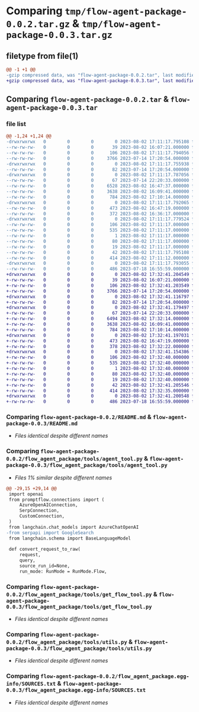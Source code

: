 # Comparing `tmp/flow-agent-package-0.0.2.tar.gz` & `tmp/flow-agent-package-0.0.3.tar.gz`

## filetype from file(1)

```diff
@@ -1 +1 @@
-gzip compressed data, was "flow-agent-package-0.0.2.tar", last modified: Wed Aug  2 17:11:17 2023, max compression
+gzip compressed data, was "flow-agent-package-0.0.3.tar", last modified: Wed Aug  2 17:32:41 2023, max compression
```

## Comparing `flow-agent-package-0.0.2.tar` & `flow-agent-package-0.0.3.tar`

### file list

```diff
@@ -1,24 +1,24 @@
-drwxrwxrwx   0        0        0        0 2023-08-02 17:11:17.795108 flow-agent-package-0.0.2/
--rw-rw-rw-   0        0        0       39 2023-08-02 16:07:21.000000 flow-agent-package-0.0.2/MANIFEST.in
--rw-rw-rw-   0        0        0      106 2023-08-02 17:11:17.794056 flow-agent-package-0.0.2/PKG-INFO
--rw-rw-rw-   0        0        0     3766 2023-07-14 17:20:54.000000 flow-agent-package-0.0.2/README.md
-drwxrwxrwx   0        0        0        0 2023-08-02 17:11:17.755938 flow-agent-package-0.0.2/flow_agent_package/
--rw-rw-rw-   0        0        0       82 2023-07-14 17:20:54.000000 flow-agent-package-0.0.2/flow_agent_package/__init__.py
-drwxrwxrwx   0        0        0        0 2023-08-02 17:11:17.787056 flow-agent-package-0.0.2/flow_agent_package/tools/
--rw-rw-rw-   0        0        0       67 2023-07-14 22:20:33.000000 flow-agent-package-0.0.2/flow_agent_package/tools/__init__.py
--rw-rw-rw-   0        0        0     6528 2023-08-02 16:47:37.000000 flow-agent-package-0.0.2/flow_agent_package/tools/agent_tool.py
--rw-rw-rw-   0        0        0     3638 2023-08-02 16:09:41.000000 flow-agent-package-0.0.2/flow_agent_package/tools/get_flow_tool.py
--rw-rw-rw-   0        0        0      784 2023-08-02 17:10:14.000000 flow-agent-package-0.0.2/flow_agent_package/tools/utils.py
-drwxrwxrwx   0        0        0        0 2023-08-02 17:11:17.792065 flow-agent-package-0.0.2/flow_agent_package/yamls/
--rw-rw-rw-   0        0        0      473 2023-08-02 16:47:19.000000 flow-agent-package-0.0.2/flow_agent_package/yamls/agent_tool.yaml
--rw-rw-rw-   0        0        0      372 2023-08-02 16:36:17.000000 flow-agent-package-0.0.2/flow_agent_package/yamls/get_flow_tool.yaml
-drwxrwxrwx   0        0        0        0 2023-08-02 17:11:17.779524 flow-agent-package-0.0.2/flow_agent_package.egg-info/
--rw-rw-rw-   0        0        0      106 2023-08-02 17:11:17.000000 flow-agent-package-0.0.2/flow_agent_package.egg-info/PKG-INFO
--rw-rw-rw-   0        0        0      535 2023-08-02 17:11:17.000000 flow-agent-package-0.0.2/flow_agent_package.egg-info/SOURCES.txt
--rw-rw-rw-   0        0        0        1 2023-08-02 17:11:17.000000 flow-agent-package-0.0.2/flow_agent_package.egg-info/dependency_links.txt
--rw-rw-rw-   0        0        0       80 2023-08-02 17:11:17.000000 flow-agent-package-0.0.2/flow_agent_package.egg-info/entry_points.txt
--rw-rw-rw-   0        0        0       19 2023-08-02 17:11:17.000000 flow-agent-package-0.0.2/flow_agent_package.egg-info/top_level.txt
--rw-rw-rw-   0        0        0       42 2023-08-02 17:11:17.795108 flow-agent-package-0.0.2/setup.cfg
--rw-rw-rw-   0        0        0      414 2023-08-02 17:11:12.000000 flow-agent-package-0.0.2/setup.py
-drwxrwxrwx   0        0        0        0 2023-08-02 17:11:17.793055 flow-agent-package-0.0.2/tests/
--rw-rw-rw-   0        0        0      486 2023-07-18 16:55:59.000000 flow-agent-package-0.0.2/tests/test_my_tool_1.py
+drwxrwxrwx   0        0        0        0 2023-08-02 17:32:41.204549 flow-agent-package-0.0.3/
+-rw-rw-rw-   0        0        0       39 2023-08-02 16:07:21.000000 flow-agent-package-0.0.3/MANIFEST.in
+-rw-rw-rw-   0        0        0      106 2023-08-02 17:32:41.203549 flow-agent-package-0.0.3/PKG-INFO
+-rw-rw-rw-   0        0        0     3766 2023-07-14 17:20:54.000000 flow-agent-package-0.0.3/README.md
+drwxrwxrwx   0        0        0        0 2023-08-02 17:32:41.116797 flow-agent-package-0.0.3/flow_agent_package/
+-rw-rw-rw-   0        0        0       82 2023-07-14 17:20:54.000000 flow-agent-package-0.0.3/flow_agent_package/__init__.py
+drwxrwxrwx   0        0        0        0 2023-08-02 17:32:41.179497 flow-agent-package-0.0.3/flow_agent_package/tools/
+-rw-rw-rw-   0        0        0       67 2023-07-14 22:20:33.000000 flow-agent-package-0.0.3/flow_agent_package/tools/__init__.py
+-rw-rw-rw-   0        0        0     6494 2023-08-02 17:32:14.000000 flow-agent-package-0.0.3/flow_agent_package/tools/agent_tool.py
+-rw-rw-rw-   0        0        0     3638 2023-08-02 16:09:41.000000 flow-agent-package-0.0.3/flow_agent_package/tools/get_flow_tool.py
+-rw-rw-rw-   0        0        0      784 2023-08-02 17:10:14.000000 flow-agent-package-0.0.3/flow_agent_package/tools/utils.py
+drwxrwxrwx   0        0        0        0 2023-08-02 17:32:41.197031 flow-agent-package-0.0.3/flow_agent_package/yamls/
+-rw-rw-rw-   0        0        0      473 2023-08-02 16:47:19.000000 flow-agent-package-0.0.3/flow_agent_package/yamls/agent_tool.yaml
+-rw-rw-rw-   0        0        0      378 2023-08-02 17:32:22.000000 flow-agent-package-0.0.3/flow_agent_package/yamls/get_flow_tool.yaml
+drwxrwxrwx   0        0        0        0 2023-08-02 17:32:41.154386 flow-agent-package-0.0.3/flow_agent_package.egg-info/
+-rw-rw-rw-   0        0        0      106 2023-08-02 17:32:40.000000 flow-agent-package-0.0.3/flow_agent_package.egg-info/PKG-INFO
+-rw-rw-rw-   0        0        0      535 2023-08-02 17:32:40.000000 flow-agent-package-0.0.3/flow_agent_package.egg-info/SOURCES.txt
+-rw-rw-rw-   0        0        0        1 2023-08-02 17:32:40.000000 flow-agent-package-0.0.3/flow_agent_package.egg-info/dependency_links.txt
+-rw-rw-rw-   0        0        0       80 2023-08-02 17:32:40.000000 flow-agent-package-0.0.3/flow_agent_package.egg-info/entry_points.txt
+-rw-rw-rw-   0        0        0       19 2023-08-02 17:32:40.000000 flow-agent-package-0.0.3/flow_agent_package.egg-info/top_level.txt
+-rw-rw-rw-   0        0        0       42 2023-08-02 17:32:41.205546 flow-agent-package-0.0.3/setup.cfg
+-rw-rw-rw-   0        0        0      414 2023-08-02 17:32:35.000000 flow-agent-package-0.0.3/setup.py
+drwxrwxrwx   0        0        0        0 2023-08-02 17:32:41.200548 flow-agent-package-0.0.3/tests/
+-rw-rw-rw-   0        0        0      486 2023-07-18 16:55:59.000000 flow-agent-package-0.0.3/tests/test_my_tool_1.py
```

### Comparing `flow-agent-package-0.0.2/README.md` & `flow-agent-package-0.0.3/README.md`

 * *Files identical despite different names*

### Comparing `flow-agent-package-0.0.2/flow_agent_package/tools/agent_tool.py` & `flow-agent-package-0.0.3/flow_agent_package/tools/agent_tool.py`

 * *Files 1% similar despite different names*

```diff
@@ -29,15 +29,14 @@
 import openai
 from promptflow.connections import (
     AzureOpenAIConnection,
     SerpConnection,
     CustomConnection,
 )
 from langchain.chat_models import AzureChatOpenAI
-from serpapi import GoogleSearch
 from langchain.schema import BaseLanguageModel
 
 def convert_request_to_raw(
     request,
     query,
     source_run_id=None,
     run_mode: RunMode = RunMode.Flow,
```

### Comparing `flow-agent-package-0.0.2/flow_agent_package/tools/get_flow_tool.py` & `flow-agent-package-0.0.3/flow_agent_package/tools/get_flow_tool.py`

 * *Files identical despite different names*

### Comparing `flow-agent-package-0.0.2/flow_agent_package/tools/utils.py` & `flow-agent-package-0.0.3/flow_agent_package/tools/utils.py`

 * *Files identical despite different names*

### Comparing `flow-agent-package-0.0.2/flow_agent_package.egg-info/SOURCES.txt` & `flow-agent-package-0.0.3/flow_agent_package.egg-info/SOURCES.txt`

 * *Files identical despite different names*

